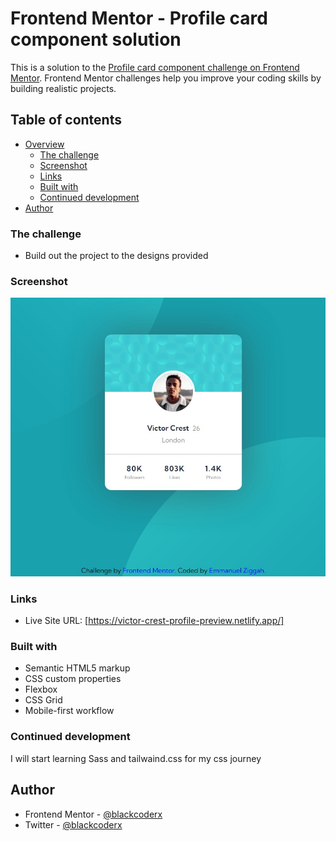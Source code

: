 # Frontend Mentor - Profile card component solution

This is a solution to the [Profile card component challenge on Frontend Mentor](https://www.frontendmentor.io/challenges/profile-card-component-cfArpWshJ). Frontend Mentor challenges help you improve your coding skills by building realistic projects. 

## Table of contents

- [Overview](#overview)
  - [The challenge](#the-challenge)
  - [Screenshot](#screenshot)
  - [Links](#links)
  - [Built with](#built-with)
  - [Continued development](#continued-development)
- [Author](#author)



### The challenge

- Build out the project to the designs provided

### Screenshot

![A screenshot of my website](./srceenshot.jpeg)

### Links
- Live Site URL: [https://victor-crest-profile-preview.netlify.app/]

### Built with

- Semantic HTML5 markup
- CSS custom properties
- Flexbox
- CSS Grid
- Mobile-first workflow

### Continued development
I will start learning Sass and tailwaind.css for my css journey 

## Author
- Frontend Mentor - [@blackcoderx](https://www.frontendmentor.io/profile/blackcoderx)
- Twitter - [@blackcoderx](https://www.twitter.com/blackcoderx)


